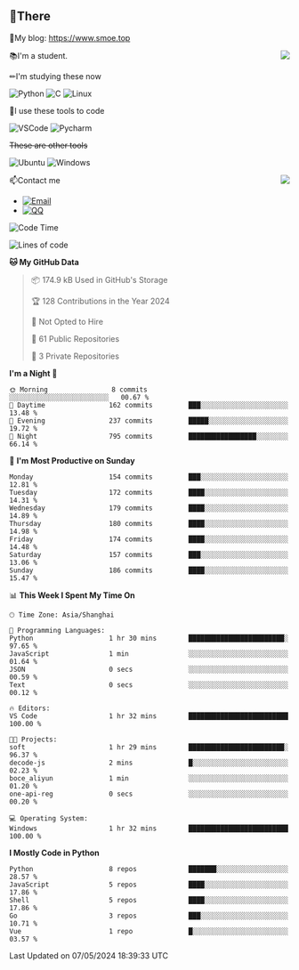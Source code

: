 
## 👏There

📰My blog: https://www.smoe.top

<img align="right" src="https://github-readme-stats.vercel.app/api/top-langs/?username=AkashiCoin"/>


📚I'm a student.

✏I'm studying these now

![Python](https://img.shields.io/badge/-Python-blue?style=flat-square&logo=Python&logoColor=fff)
![C](https://img.shields.io/badge/-C-585858?style=flat-square&logo=C&logoColor=fff)
![Linux](https://img.shields.io/badge/-Linux-black?style=flat-square&logo=Linux&logoColor=fff)

🔨I use these tools to code

![VSCode](https://img.shields.io/badge/-VSCode-blue?style=flat-square&logo=visualstudiocode&logoColor=fff)
![Pycharm](https://img.shields.io/badge/-Pycharm-green?style=flat-square&logo=pycharm&logoColor=fff)

 ~~These are other tools~~

![Ubuntu](https://img.shields.io/badge/-Ubuntu-orange?style=flat-square&logo=Ubuntu&logoColor=fff)
![Windows](https://img.shields.io/badge/-Windows-blue?style=flat-square&logo=Windows&logoColor=fff)

<img align="right" src="https://github-readme-stats.vercel.app/api?username=AkashiCoin" />


📫Contact me

* [![Email](https://img.shields.io/badge/Email-l1040186796@gmail.com-1?style=social&logoColor=fff)](mailto:l1040186796@gmail.com)
* [![QQ](https://img.shields.io/badge/QQ-1040186796-1?style=social&logoColor=fff)](tencent://AddContact/?fromId=45&fromSubId=1&subcmd=all&uin=1040186796&website=www.oicqzone.com)

<!--START_SECTION:waka-->
![Code Time](http://img.shields.io/badge/Code%20Time-1%2C170%20hrs%2053%20mins-blue)

![Lines of code](https://img.shields.io/badge/From%20Hello%20World%20I%27ve%20Written-269.0%20thousand%20lines%20of%20code-blue)

**🐱 My GitHub Data** 

> 📦 174.9 kB Used in GitHub's Storage 
 > 
> 🏆 128 Contributions in the Year 2024
 > 
> 🚫 Not Opted to Hire
 > 
> 📜 61 Public Repositories 
 > 
> 🔑 3 Private Repositories 
 > 
**I'm a Night 🦉** 

```text
🌞 Morning                8 commits           ░░░░░░░░░░░░░░░░░░░░░░░░░   00.67 % 
🌆 Daytime                162 commits         ███░░░░░░░░░░░░░░░░░░░░░░   13.48 % 
🌃 Evening                237 commits         █████░░░░░░░░░░░░░░░░░░░░   19.72 % 
🌙 Night                  795 commits         █████████████████░░░░░░░░   66.14 % 
```
📅 **I'm Most Productive on Sunday** 

```text
Monday                   154 commits         ███░░░░░░░░░░░░░░░░░░░░░░   12.81 % 
Tuesday                  172 commits         ████░░░░░░░░░░░░░░░░░░░░░   14.31 % 
Wednesday                179 commits         ████░░░░░░░░░░░░░░░░░░░░░   14.89 % 
Thursday                 180 commits         ████░░░░░░░░░░░░░░░░░░░░░   14.98 % 
Friday                   174 commits         ████░░░░░░░░░░░░░░░░░░░░░   14.48 % 
Saturday                 157 commits         ███░░░░░░░░░░░░░░░░░░░░░░   13.06 % 
Sunday                   186 commits         ████░░░░░░░░░░░░░░░░░░░░░   15.47 % 
```


📊 **This Week I Spent My Time On** 

```text
🕑︎ Time Zone: Asia/Shanghai

💬 Programming Languages: 
Python                   1 hr 30 mins        ████████████████████████░   97.65 % 
JavaScript               1 min               ░░░░░░░░░░░░░░░░░░░░░░░░░   01.64 % 
JSON                     0 secs              ░░░░░░░░░░░░░░░░░░░░░░░░░   00.59 % 
Text                     0 secs              ░░░░░░░░░░░░░░░░░░░░░░░░░   00.12 % 

🔥 Editors: 
VS Code                  1 hr 32 mins        █████████████████████████   100.00 % 

🐱‍💻 Projects: 
soft                     1 hr 29 mins        ████████████████████████░   96.37 % 
decode-js                2 mins              █░░░░░░░░░░░░░░░░░░░░░░░░   02.23 % 
boce_aliyun              1 min               ░░░░░░░░░░░░░░░░░░░░░░░░░   01.20 % 
one-api-reg              0 secs              ░░░░░░░░░░░░░░░░░░░░░░░░░   00.20 % 

💻 Operating System: 
Windows                  1 hr 32 mins        █████████████████████████   100.00 % 
```

**I Mostly Code in Python** 

```text
Python                   8 repos             ███████░░░░░░░░░░░░░░░░░░   28.57 % 
JavaScript               5 repos             ████░░░░░░░░░░░░░░░░░░░░░   17.86 % 
Shell                    5 repos             ████░░░░░░░░░░░░░░░░░░░░░   17.86 % 
Go                       3 repos             ███░░░░░░░░░░░░░░░░░░░░░░   10.71 % 
Vue                      1 repo              █░░░░░░░░░░░░░░░░░░░░░░░░   03.57 % 
```




 Last Updated on 07/05/2024 18:39:33 UTC
<!--END_SECTION:waka-->
